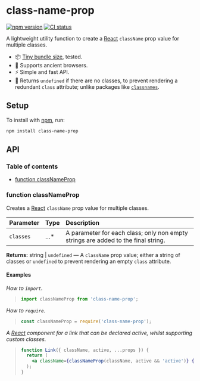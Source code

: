 # class-name-prop

[![npm version](https://badgen.net/npm/v/class-name-prop)](https://npm.im/class-name-prop) [![CI status](https://github.com/jaydenseric/class-name-prop/workflows/CI/badge.svg)](https://github.com/jaydenseric/class-name-prop/actions)

A lightweight utility function to create a [React](https://reactjs.org) `className` prop value for multiple classes.

- 📦 [Tiny bundle size](https://bundlephobia.com/result?p=class-name-prop), tested.
- 💪 Supports ancient browsers.
- ⚡️ Simple and fast API.
- 🧠 Returns `undefined` if there are no classes, to prevent rendering a redundant `class` attribute; unlike packages like [`classnames`](https://github.com/JedWatson/classnames).

## Setup

To install with [npm](https://npmjs.com/get-npm), run:

```sh
npm install class-name-prop
```

## API

### Table of contents

- [function classNameProp](#function-classnameprop)

### function classNameProp

Creates a [React](https://reactjs.org) `className` prop value for multiple classes.

| Parameter | Type | Description |
| :-- | :-- | :-- |
| `classes` | …\* | A parameter for each class; only non empty strings are added to the final string. |

**Returns:** string | `undefined` — A `className` prop value; either a string of classes or `undefined` to prevent rendering an empty `class` attribute.

#### Examples

_How to `import`._

> ```js
> import classNameProp from 'class-name-prop';
> ```

_How to `require`._

> ```js
> const classNameProp = require('class-name-prop');
> ```

_A [React](https://reactjs.org) component for a link that can be declared active, whilst supporting custom classes._

> ```jsx
> function Link({ className, active, ...props }) {
>   return (
>     <a className={classNameProp(className, active && 'active')} {...props} />
>   );
> }
> ```
